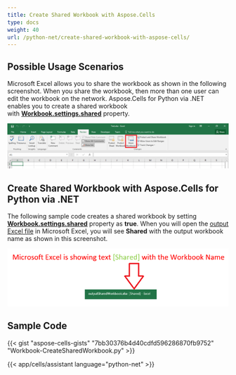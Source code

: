 ```yaml
---
title: Create Shared Workbook with Aspose.Cells
type: docs
weight: 40
url: /python-net/create-shared-workbook-with-aspose-cells/
---
```


## **Possible Usage Scenarios**

Microsoft Excel allows you to share the workbook as shown in the following screenshot. When you share the workbook, then more than one user can edit the workbook on the network. Aspose.Cells for Python via .NET enables you to create a shared workbook with [**Workbook.settings.shared**](https://reference.aspose.com/cells/python-net/aspose.cells/workbooksettings/shared) property.

![todo:image_alt_text](create-shared-workbook-with-aspose-cells_1.png)

## **Create Shared Workbook with Aspose.Cells for Python via .NET**

The following sample code creates a shared workbook by setting [**Workbook.settings.shared**](https://reference.aspose.com/cells/python-net/aspose.cells/workbooksettings/shared) property as **true**. When you will open the [output Excel file](55541786.xlsx) in Microsoft Excel, you will see **Shared** with the output workbook name as shown in this screenshot.

![todo:image_alt_text](create-shared-workbook-with-aspose-cells_2.png)

## **Sample Code**

{{< gist "aspose-cells-gists" "7bb30376b4d40cdfd596286870fb9752" "Workbook-CreateSharedWorkbook.py" >}}

{{< app/cells/assistant language="python-net" >}}